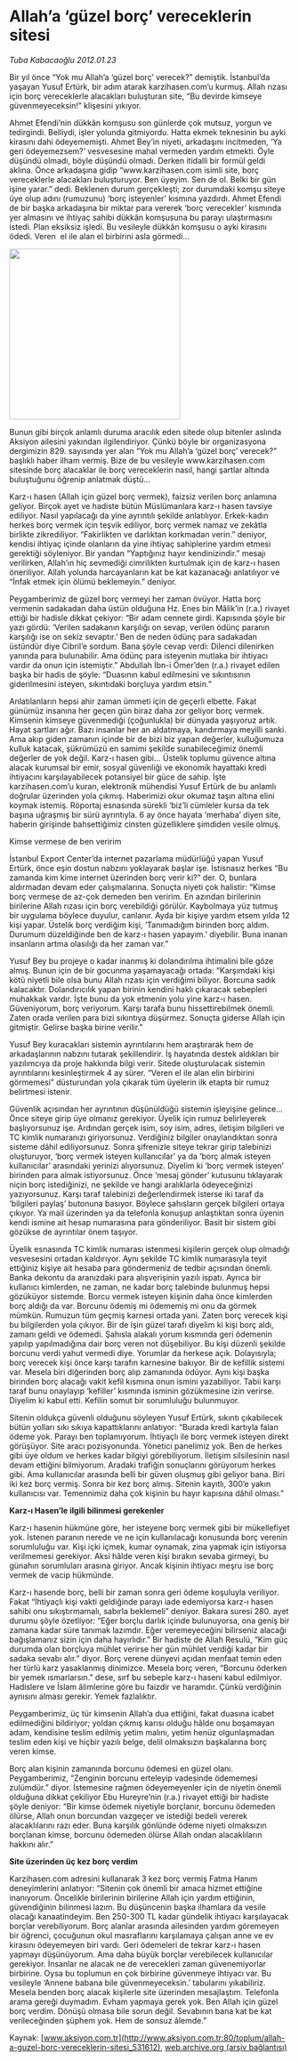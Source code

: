 # Allah’a ‘güzel borç’ vereceklerin sitesi

*Tuba Kabacaoğlu 2012.01.23*

<div class="pNewsDetailMainContent" itemprop="articleBody">
 <p>
  Bir yıl önce “Yok mu Allah’a ‘güzel borç’ verecek?” demiştik. İstanbul’da yaşayan Yusuf Ertürk, bir adım atarak karzihasen.com’u kurmuş. Allah rızası için borç vereceklerle alacakları buluşturan site, “Bu devirde kimseye güvenmeyeceksin!” klişesini yıkıyor.
 </p>
 <p>
  Ahmet Efendi’nin dükkân komşusu son günlerde çok mutsuz, yorgun ve tedirgindi. Belliydi, işler yolunda gitmiyordu. Hatta ekmek teknesinin bu ayki kirasını dahi ödeyememişti. Ahmet Bey’in niyeti, arkadaşını incitmeden, ‘Ya geri ödeyemezsem?’ vesvesesine mahal vermeden yardım etmekti. Öyle düşündü olmadı, böyle düşündü olmadı. Derken itidalli bir formül geldi aklına. Önce arkadaşına gidip “www.karzihasen.com isimli site, borç vereceklerle alacakları buluşturuyor. Ben üyeyim. Sen de ol. Belki bir gün işine yarar.” dedi. Beklenen durum gerçekleşti; zor durumdaki komşu siteye üye olup adını (rumuzunu) ‘borç isteyenler’ kısmına yazdırdı. Ahmet Efendi de bir başka arkadaşına bir miktar para vererek ‘borç verecekler’ kısmında yer almasını ve ihtiyaç sahibi dükkân komşusuna bu parayı ulaştırmasını istedi. Plan eksiksiz işledi. Bu vesileyle dükkân komşusu o ayki kirasını ödedi. Veren  el ile alan el birbirini asla görmedi...
 </p>
 <p>
  <img alt="" height="307" src="http://web.archive.org/web/20150315055141im_/http://medya.aksiyon.com.tr/aksiyon/2012/01/23/karzi-hasen-1.jpg"/>
 </p>
 <p>
  Bunun gibi birçok anlamlı duruma aracılık eden sitede olup bitenler aslında Aksiyon ailesini yakından ilgilendiriyor. Çünkü böyle bir organizasyona dergimizin 829. sayısında yer alan “Yok mu Allah’a ‘güzel borç’ verecek?” başlıklı haber ilham vermiş. Bize de bu vesileyle www.karzihasen.com sitesinde borç alacaklar ile borç vereceklerin nasıl, hangi şartlar altında buluştuğunu öğrenip anlatmak düştü…
 </p>
 <p>
  Karz-ı hasen (Allah için güzel borç vermek), faizsiz verilen borç anlamına geliyor. Birçok ayet ve hadiste bütün Müslümanlara karz-ı hasen tavsiye ediliyor. Nasıl yapılacağı da yine ayrıntılı şekilde anlatılıyor. Erkek-kadın herkes borç vermek için teşvik ediliyor, borç vermek namaz ve zekâtla birlikte zikrediliyor. “Fakirlikten ve darlıktan korkmadan verin.” deniyor, kendisi ihtiyaç içinde olanların da yine ihtiyaç sahiplerine yardım etmesi gerektiği söyleniyor. Bir yandan “Yaptığınız hayır kendinizindir.” mesajı verilirken, Allah’ın hiç sevmediği cimrilikten kurtulmak için de karz-ı hasen öneriliyor. Allah yolunda harcayanların kat be kat kazanacağı anlatılıyor ve “İnfak etmek için ölümü beklemeyin.” deniyor.
 </p>
 <p>
  Peygamberimiz de güzel borç vermeyi her zaman övüyor. Hatta borç vermenin sadakadan daha üstün olduğuna Hz. Enes bin Mâlik’in (r.a.) rivayet ettiği bir hadisle dikkat çekiyor: “Bir adam cennete girdi. Kapısında şöyle bir yazı gördü: ‘Verilen sadakanın karşılığı on sevap, verilen ödünç paranın karşılığı ise on sekiz sevaptır.’ Ben de neden ödünç para sadakadan üstündür diye Cibril’e sordum. Bana şöyle cevap verdi: Dilenci dilenirken yanında para bulunabilir. Ama ödünç para isteyenin mutlaka bir ihtiyacı vardır da onun için istemiştir.” Abdullah İbn-i Ömer’den (r.a.) rivayet edilen başka bir hadis de şöyle: “Duasının kabul edilmesini ve sıkıntısının giderilmesini isteyen, sıkıntıdaki borçluya yardım etsin.”
 </p>
 <p>
  Anlatılanların hepsi ahir zaman ümmeti için de geçerli elbette. Fakat günümüz insanına her geçen gün biraz daha zor geliyor borç vermek. Kimsenin kimseye güvenmediği (çoğunlukla) bir dünyada yaşıyoruz artık. Hayat şartları ağır. Bazı insanlar her an aldatmaya, kandırmaya meyilli sanki. Ama akıp giden zamanın içinde bir de bizi biz yapan değerler, kulluğumuza kulluk katacak, şükrümüzü en samimi şekilde sunabileceğimiz önemli değerler de yok değil. Karz-ı hasen gibi... Üstelik toplumu güvence altına alacak kurumsal bir emir, sosyal güvenliği ve ekonomik hayattaki kredi ihtiyacını karşılayabilecek potansiyel bir güce de sahip. İşte karzihasen.com’u kuran, elektronik mühendisi Yusuf Ertürk de bu anlamlı doğrular üzerinden yola çıkmış. Haberimizi okur okumaz taşın altına elini koymak istemiş. Röportaj esnasında sürekli ‘biz’li cümleler kursa da tek başına uğraşmış bir sürü ayrıntıyla. 6 ay önce hayata ‘merhaba’ diyen site, haberin girişinde bahsettiğimiz cinsten güzelliklere şimdiden vesile olmuş.
 </p>
 <p>
  Kimse vermese de ben veririm
 </p>
 <p>
  İstanbul Export Center’da internet pazarlama müdürlüğü yapan Yusuf Ertürk, önce eşin dostun nabzını yoklayarak başlar işe. İstisnasız herkes “Bu zamanda kim kime internet üzerinden borç verir ki?” der. O, bunlara aldırmadan devam eder çalışmalarına. Sonuçta niyeti çok halistir: “Kimse borç vermese de az-çok demeden ben veririm. En azından birilerinin birilerine Allah rızası için borç verebildiği görülür. Kaybolmaya yüz tutmuş bir uygulama böylece duyulur, canlanır. Ayda bir kişiye yardım etsem yılda 12 kişi yapar. Üstelik borç verdiğim kişi, ‘Tanımadığım birinden borç aldım. Durumum düzeldiğinde ben de karz-ı hasen yapayım.’ diyebilir. Buna inanan insanların artma olasılığı da her zaman var.”
 </p>
 <p>
  Yusuf Bey bu projeye o kadar inanmış ki dolandırılma ihtimalini bile göze almış. Bunun için de bir gocunma yaşamayacağı ortada: “Karşımdaki kişi kötü niyetli bile olsa bunu Allah rızası için verdiğimi biliyor. Borcuna sadık kalacaktır. Dolandırıcılık yapan birinin kendini haklı çıkaracak sebepleri muhakkak vardır. İşte bunu da yok etmenin yolu yine karz-ı hasen. Güveniyorum, borç veriyorum. Karşı tarafa bunu hissettirebilmek önemli. Zaten orada verilen para bizi sıkıntıya düşürmez. Sonuçta giderse Allah için gitmiştir. Gelirse başka birine verilir.”
 </p>
 <p>
  Yusuf Bey kuracakları sistemin ayrıntılarını hem araştırarak hem de arkadaşlarının nabzını tutarak şekillendirir. İş hayatında destek aldıkları bir yazılımcıya da proje hakkında bilgi verir. Sitede oluşturulacak sistemin ayrıntılarını kesinleştirmek 4 ay sürer. “Veren el ile alan elin birbirini görmemesi” düsturundan yola çıkarak tüm üyelerin ilk etapta bir rumuz belirtmesi istenir.
 </p>
 <p>
  Güvenlik açısından her ayrıntının düşünüldüğü sistemin işleyişine gelince… Önce siteye girip üye olmanız gerekiyor. Üyelik için rumuz belirleyerek başlıyorsunuz işe. Ardından gerçek isim, soy isim, adres, iletişim bilgileri ve TC kimlik numaranızı giriyorsunuz. Verdiğiniz bilgiler onaylandıktan sonra sisteme dâhil ediliyorsunuz. Sonra şifrenizle siteye tekrar girip talebinizi oluşturuyor, ‘borç vermek isteyen kullanıcılar’ ya da ‘borç almak isteyen kullanıcılar’ arasındaki yerinizi alıyorsunuz. Diyelim ki ‘borç vermek isteyen’ birinden para almak istiyorsunuz. Önce ‘mesaj gönder’ kutusunu tıklayarak niçin borç istediğinizi, ne şekilde ve hangi aralıklarla ödeyeceğinizi yazıyorsunuz. Karşı taraf talebinizi değerlendirmek isterse iki taraf da ‘bilgileri paylaş’ butonuna basıyor. Böylece şahısların gerçek bilgileri ortaya çıkıyor. Ya mail üzerinden ya da telefonla konuşup anlaştıktan sonra üyenin kendi ismine ait hesap numarasına para gönderiliyor. Basit bir sistem gibi gözükse de ayrıntılar önem taşıyor.
 </p>
 <p>
  Üyelik esnasında TC kimlik numarası istenmesi kişilerin gerçek olup olmadığı vesvesesini ortadan kaldırıyor. Aynı şekilde TC kimlik numarasıyla teyit ettiğiniz kişiye ait hesaba para göndermeniz de tedbir açısından önemli. Banka dekontu da aranızdaki para alışverişinin yazılı ispatı. Ayrıca bir kullanıcı kimlerden, ne zaman, ne kadar borç talebinde bulunmuş hepsi gözüküyor sistemde. Borcu vermek isteyen kişinin daha önce kimlerden borç aldığı da var. Borcunu ödemiş mi ödememiş mi onu da görmek mümkün. Rumuzun tüm geçmiş karnesi ortada yani. Zaten borç verecek kişi bu bilgilerden yola çıkıyor. Bir de işin güzel tarafı diyelim ki kişi borç aldı, zamanı geldi ve ödemedi. Şahısla alakalı yorum kısmında geri ödemenin yapılıp yapılmadığına dair borç veren not düşebiliyor. Bu kişi düzenli şekilde borcunu verdi yahut vermedi diye. Yorumlar da herkese açık. Dolayısıyla; borç verecek kişi önce karşı tarafın karnesine bakıyor. Bir de kefillik sistemi var. Mesela biri diğerinden borç alıp zamanında ödüyor. Aynı kişi başka birinden borç alacağı vakit kefil kısmına onun ismini yazabiliyor. Tabii karşı taraf bunu onaylayıp ‘kefiller’ kısmında isminin gözükmesine izin verirse. Diyelim ki kabul etti. Kefilin somut bir sorumluluğu bulunmuyor.
 </p>
 <p>
  Sitenin oldukça güvenli olduğunu söyleyen Yusuf Ertürk, sıkıntı çıkabilecek bütün yolları sıkı sıkıya kapattıklarını anlatıyor: “Burada kredi kartıyla falan ödeme yok. Parayı ben toplamıyorum. İhtiyaçlı ile borç vermek isteyen direkt görüşüyor. Site aracı pozisyonunda. Yönetici panelimiz yok. Ben de herkes gibi üye oldum ve herkes kadar bilgiyi görebiliyorum. İletişim silsilesinin nasıl devam ettiğini bilmiyorum. Aradaki trafiğin sonuçlarını görüyorum herkes gibi. Ama kullanıcılar arasında belli bir güven oluşmuş gibi geliyor bana. Biri iki kez borç vermiş. Sonra bir kez borç almış. Sitenin kayıtlı, 300’e yakın kullanıcısı var. Temennimiz daha çok kişinin bu hayır kapısına dâhil olması.”
 </p>
 <p>
 </p>
 <p>
  <strong>
   Karz-ı Hasen’le ilgili bilinmesi gerekenler
  </strong>
 </p>
 <p>
  Karz-ı hasenin hükmüne göre, her isteyene borç vermek gibi bir mükellefiyet yok. İstenen paranın nerede ve ne için kullanılacağı konusunda borç verenin sorumluluğu var. Kişi içki içmek, kumar oynamak, zina yapmak için istiyorsa verilmemesi gerekiyor. Aksi hâlde veren kişi bırakın sevaba girmeyi, bu günahın sorumluları arasına giriyor. Ancak kişinin ihtiyacı meşru ise borç vermek de vacip hükmünde.
 </p>
 <p>
  Karz-ı hasende borç, belli bir zaman sonra geri ödeme koşuluyla veriliyor. Fakat “İhtiyaçlı kişi vakti geldiğinde parayı iade edemiyorsa karz-ı hasen sahibi onu sıkıştırmamalı, sabırla beklemeli” deniyor. Bakara suresi 280. ayet durumu şöyle özetliyor: “Eğer borçlu darlık içinde bulunuyorsa, ona geniş bir zamana kadar süre tanımak lazımdır. Eğer veremeyeceğini bilirseniz alacağı bağışlamanız sizin için daha hayırlıdır.” Bir hadiste de Allah Resulü, “Kim güç durumda olan borçluya mühlet verirse her gün mühlet verdiği kadar bir sadaka sevabı alır.” diyor. Borç verene dünyevi açıdan menfaat temin eden her türlü karz yasaklanmış dinimizce. Mesela borç veren, “Borcunu öderken bir yemek ısmarlarsın.” dese, sırf bu sebeple karz-ı haseni kabul edilmiyor. Hadislere ve İslam âlimlerine göre bu faizdir ve haramdır. Çünkü verdiğinin aynısını alması gerekir. Yemek fazlalıktır.
 </p>
 <p>
  Peygamberimiz, üç tür kimsenin Allah’a dua ettiğini, fakat duasına icabet edilmediğini bildiriyor; yoldan çıkmış karısı olduğu hâlde onu boşamayan adam, kendisine teslim edilmiş yetim malını, yetim henüz olgunlaşmadan teslim eden kişi ve hiçbir yazılı belge, delil olmaksızın başkalarına borç veren kimse.
 </p>
 <p>
  Borç alan kişinin zamanında borcunu ödemesi en güzel olanı. Peygamberimiz, “Zenginin borcunu erteleyip vadesinde ödememesi zulümdür.” diyor. İstemesine rağmen ödeyemeyenler için de niyetin önemli olduğuna dikkat çekiliyor Ebu Hureyre’nin (r.a.) rivayet ettiği bir hadiste şöyle deniyor: “Bir kimse ödemek niyetiyle borçlanır, borcunu ödemeden ölürse, Allah onun borcundan vazgeçer ve istediği bedeli vererek alacaklılarını razı eder. Buna karşılık gönlünde ödeme niyeti olmaksızın borçlanan kimse, borcunu ödemeden ölürse Allah ondan alacaklıların hakkını alır.”
 </p>
 <p>
  <strong>
   Site üzerinden üç kez borç verdim
  </strong>
 </p>
 <p>
  Karzihasen.com adresini kullanarak 3 kez borç vermiş Fatma Hanım deneyimlerini anlatıyor: “Sitenin çok önemli bir amaca hizmet ettiğine inanıyorum. Öncelikle birilerinin birilerine Allah için yardım ettiğinin, güvendiğinin bilinmesi lazım. Bu düşüncenin başka ilhamlara da vesile olacağı kanaatindeyim. Ben 250-300 TL kadar gündelik ihtiyacı karşılayacak borçlar verebiliyorum. Borç alanlar arasında ailesinden yardım göremeyen bir öğrenci, çocuğunun okul masraflarını karşılamaya çalışan anne ve ev kirasını ödeyemeyen biri vardı. Geri ödemeleri de tekrar karz-ı hasen yapmayı düşünüyorum. Ama daha büyük borçlar verebilecek kullanıcılar gerekiyor. İnsanlar ne alacak ne de verecekleri zaman güvenemiyorlar birbirine. Oysa bu toplumun en çok birbirine güvenmeye ihtiyacı var. Bu vesileyle ‘Annene babana bile güvenmeyeceksin.’ tabularını yıkabiliriz. Mesela benden borç alacak kişilerle site üzerinden mesajlaştım. Telefonla arama gereği duymadım. Evham yapmaya gerek yok. Ben Allah için güzel borç verdim. Dönüşü olmasa bile sorun değil. Sevabının bana kat be kat verileceğinden şüphem yok. Hem de sonsuz âlemde.”
 </p>
</div>


Kaynak: [www.aksiyon.com.tr](http://www.aksiyon.com.tr:80/toplum/allah-a-guzel-borc-vereceklerin-sitesi_531612), [web.archive.org (arşiv bağlantısı)](http://web.archive.org/web/20150315055141/http://www.aksiyon.com.tr:80/toplum/allah-a-guzel-borc-vereceklerin-sitesi_531612)
